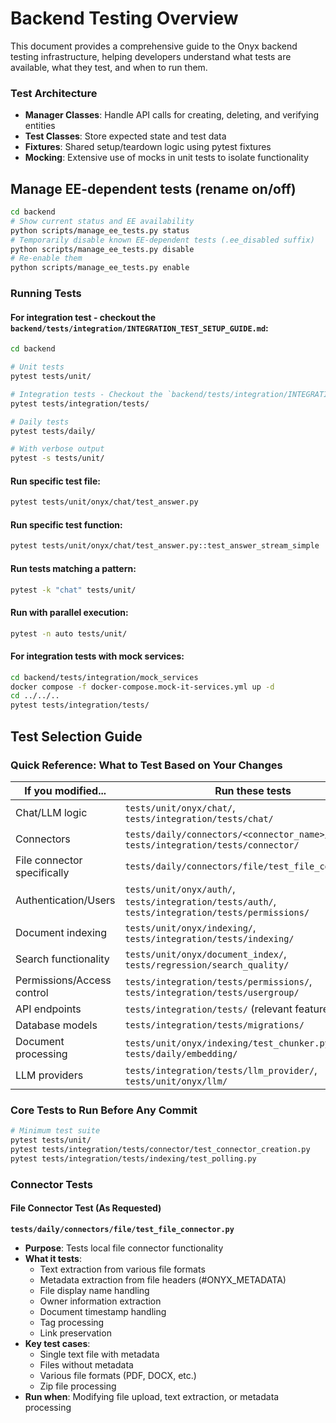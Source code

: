 # Backend Testing Overview

This document provides a comprehensive guide to the Onyx backend testing infrastructure, helping developers understand what tests are available, what they test, and when to run them.

### Test Architecture
- **Manager Classes**: Handle API calls for creating, deleting, and verifying entities
- **Test Classes**: Store expected state and test data
- **Fixtures**: Shared setup/teardown logic using pytest fixtures
- **Mocking**: Extensive use of mocks in unit tests to isolate functionality


## Manage EE-dependent tests (rename on/off)
```bash
cd backend
# Show current status and EE availability
python scripts/manage_ee_tests.py status
# Temporarily disable known EE-dependent tests (.ee_disabled suffix)
python scripts/manage_ee_tests.py disable
# Re-enable them
python scripts/manage_ee_tests.py enable
```


### Running Tests
#### For integration test - checkout the `backend/tests/integration/INTEGRATION_TEST_SETUP_GUIDE.md`:
```bash
cd backend

# Unit tests
pytest tests/unit/

# Integration tests - Checkout the `backend/tests/integration/INTEGRATION_TEST_SETUP_GUIDE.md` 
pytest tests/integration/tests/

# Daily tests
pytest tests/daily/

# With verbose output
pytest -s tests/unit/
```

#### Run specific test file:
```bash
pytest tests/unit/onyx/chat/test_answer.py
```

#### Run specific test function:
```bash
pytest tests/unit/onyx/chat/test_answer.py::test_answer_stream_simple
```

#### Run tests matching a pattern:
```bash
pytest -k "chat" tests/unit/
```

#### Run with parallel execution:
```bash
pytest -n auto tests/unit/
```

#### For integration tests with mock services:
```bash
cd backend/tests/integration/mock_services
docker compose -f docker-compose.mock-it-services.yml up -d
cd ../../..
pytest tests/integration/tests/
```

## Test Selection Guide

### Quick Reference: What to Test Based on Your Changes

| If you modified... | Run these tests |
|-------------------|-----------------|
| Chat/LLM logic | `tests/unit/onyx/chat/`, `tests/integration/tests/chat/` |
| Connectors | `tests/daily/connectors/<connector_name>/`, `tests/integration/tests/connector/` |
| File connector specifically | `tests/daily/connectors/file/test_file_connector.py` |
| Authentication/Users | `tests/unit/onyx/auth/`, `tests/integration/tests/auth/`, `tests/integration/tests/permissions/` |
| Document indexing | `tests/unit/onyx/indexing/`, `tests/integration/tests/indexing/` |
| Search functionality | `tests/unit/onyx/document_index/`, `tests/regression/search_quality/` |
| Permissions/Access control | `tests/integration/tests/permissions/`, `tests/integration/tests/usergroup/` |
| API endpoints | `tests/integration/tests/` (relevant feature folder) |
| Database models | `tests/integration/tests/migrations/` |
| Document processing | `tests/unit/onyx/indexing/test_chunker.py`, `tests/daily/embedding/` |
| LLM providers | `tests/integration/tests/llm_provider/`, `tests/unit/onyx/llm/` |

### Core Tests to Run Before Any Commit
```bash
# Minimum test suite
pytest tests/unit/
pytest tests/integration/tests/connector/test_connector_creation.py
pytest tests/integration/tests/indexing/test_polling.py
```




### Connector Tests

#### File Connector Test (As Requested)

**`tests/daily/connectors/file/test_file_connector.py`**
- **Purpose**: Tests local file connector functionality
- **What it tests**:
  - Text extraction from various file formats
  - Metadata extraction from file headers (#ONYX_METADATA)
  - File display name handling
  - Owner information extraction
  - Document timestamp handling
  - Tag processing
  - Link preservation
- **Key test cases**:
  - Single text file with metadata
  - Files without metadata
  - Various file formats (PDF, DOCX, etc.)
  - Zip file processing
- **Run when**: Modifying file upload, text extraction, or metadata processing

